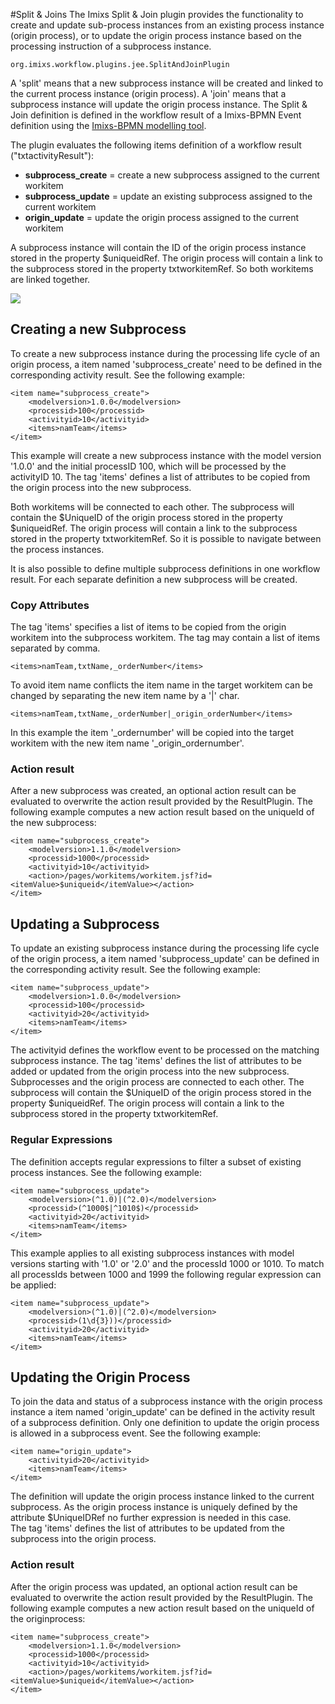 #Split & Joins 
The Imixs Split & Join plugin provides the functionality to create and update sub-process instances from an existing process instance (origin process),  or to update the origin process instance based on the processing instruction of a subprocess instance. 

	org.imixs.workflow.plugins.jee.SplitAndJoinPlugin

A 'split' means that a new subprocess instance will be created and linked to the current process instance (origin process). A 'join' means that a subprocess instance will update the origin process instance. The Split & Join definition is defined in the workflow result of a Imixs-BPMN Event definition using the [Imixs-BPMN modelling tool](../../modelling/index.html).   

The plugin evaluates the following items definition of a workflow result ("txtactivityResult"):
 
 * <strong>subprocess_create</strong> = create a new subprocess assigned to the current workitem 
 * <strong>subprocess_update</strong> = update an existing subprocess assigned to the current workitem
 * <strong>origin_update</strong> = update the origin process assigned to the current workitem
 
A subprocess instance will contain the ID of the origin process instance stored in the property $uniqueidRef. The origin process will contain a link to the subprocess stored in the property txtworkitemRef. So both workitems are linked together.
 
<img src="../../images/engine/split-and-join-ref.png"/> 
 
## Creating a new Subprocess
 
To create a new subprocess instance during the processing life cycle of an origin process, a item named 'subprocess_create' need to be defined in the corresponding activity result. See the following example: 
 
	<item name="subprocess_create">
		<modelversion>1.0.0</modelversion>
		<processid>100</processid>
		<activityid>10</activityid>
		<items>namTeam</items>
	</item>

This example will create a new subprocess instance with the model version '1.0.0' and the initial processID 100, which will be processed by the activityID 10. The tag 'items' defines a list of attributes to be copied from the origin process into the new subprocess.

Both workitems will be connected to each other. The subprocess will contain the $UniqueID of the origin process stored in the property $uniqueidRef. The origin process will contain a link to the subprocess stored in the property txtworkitemRef. So it is possible to navigate between the process instances.
 
It is also possible to define multiple subprocess definitions in one workflow result. For each separate definition a new subprocess will be created.

### Copy Attributes

The tag 'items' specifies a list of items to be copied from the origin workitem into the subprocess workitem. The tag may contain a list of items separated by comma. 

    <items>namTeam,txtName,_orderNumber</items>

To avoid item name conflicts the item name in the target workitem can be changed by separating the new item name by a '|' char. 

    <items>namTeam,txtName,_orderNumber|_origin_orderNumber</items>

In this example the item '_ordernumber' will be copied into the target workitem with the new item name '_origin_ordernumber'.

### Action result

After a new subprocess was created, an optional action result can be evaluated to overwrite the action result provided by the ResultPlugin.
The following example computes a new action result based on the uniqueId of the new subprocess:

	<item name="subprocess_create">
	    <modelversion>1.1.0</modelversion>
	    <processid>1000</processid>
	    <activityid>10</activityid>
	    <action>/pages/workitems/workitem.jsf?id=<itemValue>$uniqueid</itemValue></action>
	</item>



 
## Updating a Subprocess

To update an existing subprocess instance during the processing life cycle of the origin process, a item named 'subprocess_update' can be defined in the corresponding activity result. See the following example: 
 
	<item name="subprocess_update">
		<modelversion>1.0.0</modelversion>
		<processid>100</processid>
		<activityid>20</activityid>
		<items>namTeam</items>
	</item>


The activityid defines the workflow event to be processed on the matching subprocess instance. The tag 'items' defines the list of attributes to be added or updated from the origin process into the new subprocess.
Subprocesses and the origin process are connected to each other. The subprocess will contain the $UniqueID of the origin process stored in the property $uniqueidRef. The origin process will contain a link to the subprocess stored in the property txtworkitemRef.


### Regular Expressions
The definition accepts regular expressions to filter a subset of existing process instances. See the following example:

	<item name="subprocess_update">
		<modelversion>(^1.0)|(^2.0)</modelversion>
		<processid>(^1000$|^1010$)</processid>
		<activityid>20</activityid>
		<items>namTeam</items>
	</item>

This example applies to all existing subprocess instances with model versions starting with '1.0' or '2.0' and the processId 1000 or 1010.
To match all processIds between 1000 and 1999 the following regular expression can be applied:

	<item name="subprocess_update">
		<modelversion>(^1.0)|(^2.0)</modelversion>
		<processid>(1\d{3}))</processid>
		<activityid>20</activityid>
		<items>namTeam</items>
	</item>
 



## Updating the Origin Process

To join the data and status of a subprocess instance with the origin process instance a item named 'origin_update' can be defined in the activity result of a subprocess definition. 
Only one definition to update the origin process is allowed in a subprocess event. See the following example:

	<item name="origin_update">
		<activityid>20</activityid>
		<items>namTeam</items>
	</item>

The definition will update the origin process instance linked to the current subprocess. As the origin process instance is uniquely defined by the attribute $UniqueIDRef no further expression is needed in this case.   
The tag 'items' defines the list of attributes to be updated from the subprocess into the origin process.


### Action result

After the origin process was updated, an optional action result can be evaluated to overwrite the action result provided by the ResultPlugin.
The following example computes a new action result based on the uniqueId of the originprocess:

	<item name="subprocess_create">
	    <modelversion>1.1.0</modelversion>
	    <processid>1000</processid>
	    <activityid>10</activityid>
	    <action>/pages/workitems/workitem.jsf?id=<itemValue>$uniqueid</itemValue></action>
	</item>


